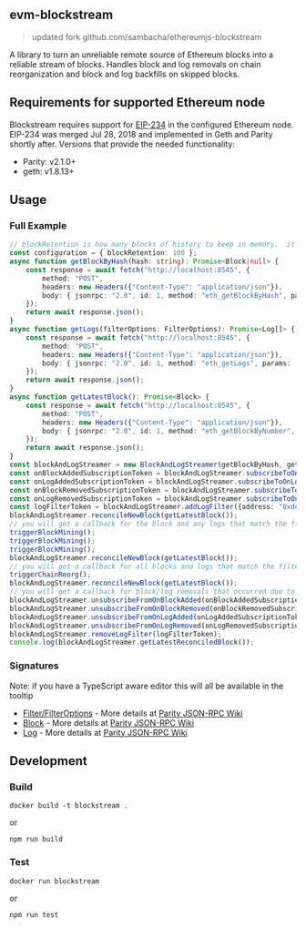 ## evm-blockstream

> updated fork github.com/sambacha/ethereumjs-blockstream

A library to turn an unreliable remote source of Ethereum blocks into a reliable stream of blocks.  Handles block and log removals on chain reorganization and block and log backfills on skipped blocks.

## Requirements for supported Ethereum node
Blockstream requires support for [EIP-234](https://github.com/ethereum/EIPs/blob/master/EIPS/eip-234.md) in the configured Ethereum node. EIP-234 was merged Jul 28, 2018 and implemented in Geth and Parity shortly after. Versions that provide the needed functionality:
- Parity: v2.1.0+
- geth: v1.8.13+

## Usage

### Full Example
```typescript
// blockRetention is how many blocks of history to keep in memory.  it defaults to 100 if not supplied
const configuration = { blockRetention: 100 };
async function getBlockByHash(hash: string): Promise<Block|null> {
    const response = await fetch("http://localhost:8545", {
        method: "POST",
        headers: new Headers({"Content-Type": "application/json"}),
        body: { jsonrpc: "2.0", id: 1, method: "eth_getBlockByHash", params: [hash, false] }
    });
    return await response.json();
}
async function getLogs(filterOptions: FilterOptions): Promise<Log[]> {
    const response = await fetch("http://localhost:8545", {
        method: "POST",
        headers: new Headers({"Content-Type": "application/json"}),
        body: { jsonrpc: "2.0", id: 1, method: "eth_getLogs", params: [filterOptions] }
    });
    return await response.json();
}
async function getLatestBlock(): Promise<Block> {
    const response = await fetch("http://localhost:8545", {
        method: "POST",
        headers: new Headers({"Content-Type": "application/json"}),
        body: { jsonrpc: "2.0", id: 1, method: "eth_getBlockByNumber", params: ["latest", false] }
    });
    return await response.json();
}
const blockAndLogStreamer = new BlockAndLogStreamer(getBlockByHash, getLogs, configuration);
const onBlockAddedSubscriptionToken = blockAndLogStreamer.subscribeToOnBlockAdded(block => console.log(block));
const onLogAddedSubscriptionToken = blockAndLogStreamer.subscribeToOnLogAdded(log => console.log(log));
const onBlockRemovedSubscriptionToken = blockAndLogStreamer.subscribeToOnBlockRemoved(block => console.log(block));
const onLogRemovedSubscriptionToken = blockAndLogStreamer.subscribeToOnLogRemoved(log => console.log(log));
const logFilterToken = blockAndLogStreamer.addLogFilter({address: "0xdeadbeefdeadbeefdeadbeefdeadbeefdeadbeef", topics: ["0xbadf00dbadf00dbadf00dbadf00dbadf00dbadf00dbadf00dbadf00dbaadf00d"]});
blockAndLogStreamer.reconcileNewBlock(getLatestBlock());
// you will get a callback for the block and any logs that match the filter here
triggerBlockMining();
triggerBlockMining();
triggerBlockMining();
blockAndLogStreamer.reconcileNewBlock(getLatestBlock());
// you will get a callback for all blocks and logs that match the filter that have been added to the chain since the previous call to reconcileNewBlock
triggerChainReorg();
blockAndLogStreamer.reconcileNewBlock(getLatestBlock());
// you will get a callback for block/log removals that occurred due to the chain re-org, followed by block/log additions
blockAndLogStreamer.unsubscribeFromOnBlockAdded(onBlockAddedSubscriptionToken);
blockAndLogStreamer.unsubscribeFromOnBlockRemoved(onBlockRemovedSubscriptionToken);
blockAndLogStreamer.unsubscribeFromOnLogAdded(onLogAddedSubscriptionToken);
blockAndLogStreamer.unsubscribeFromOnLogRemoved(onLogRemovedSubscriptionToken);
blockAndLogStreamer.removeLogFilter(logFilterToken);
console.log(blockAndLogStreamer.getLatestReconciledBlock());
```

### Signatures
Note: if you have a TypeScript aware editor this will all be available in the tooltip
* [Filter/FilterOptions](https://github.com/ethereumjs/ethereumjs-blockstream/blob/master/source/models/filters.ts#L1-L10) - More details at [Parity JSON-RPC Wiki](https://wiki.parity.io/JSONRPC-eth-module#eth_newfilter)
* [Block](https://github.com/ethereumjs/ethereumjs-blockstream/blob/master/source/models/block.ts#L3-L22) - More details at [Parity JSON-RPC Wiki](https://wiki.parity.io/JSONRPC-eth-module#eth_getblockbyhash)
* [Log](https://github.com/ethereumjs/ethereumjs-blockstream/blob/master/source/models/log.ts#L1-L10) - More details at [Parity JSON-RPC Wiki](https://wiki.parity.io/JSONRPC-eth-module#eth_getfilterchanges)

## Development

### Build
```
docker build -t blockstream .
```
or
```
npm run build
```

### Test
```
docker run blockstream
````
or
```
npm run test
```
